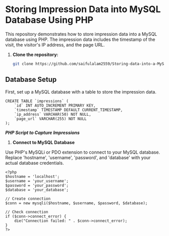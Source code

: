 # Storing Impression Data into MySQL Database Using PHP

This repository demonstrates how to store impression data into a MySQL database using PHP. The impression data includes the timestamp of the visit, the visitor's IP address, and the page URL.


1. **Clone the repository:**
    ```bash
    git clone https://github.com/saifulalam2559/Storing-data-into-a-MySQL-database-based-on-impressions.git
    ```


## Database Setup

First, set up a MySQL database with a table to store the impression data.

```
CREATE TABLE `impressions` (
    `id` INT AUTO_INCREMENT PRIMARY KEY,
    `timestamp` TIMESTAMP DEFAULT CURRENT_TIMESTAMP,
    `ip_address` VARCHAR(50) NOT NULL,
    `page_url` VARCHAR(255) NOT NULL
);

```

***PHP Script to Capture Impressions***

1. **Connect to MySQL Database**

Use PHP's MySQLi or PDO extension to connect to your MySQL database. Replace 'hostname', 'username', 'password', and 'database' with your actual database credentials.

```
<?php
$hostname = 'localhost';
$username = 'your_username';
$password = 'your_password';
$database = 'your_database';

// Create connection
$conn = new mysqli($hostname, $username, $password, $database);

// Check connection
if ($conn->connect_error) {
    die("Connection failed: " . $conn->connect_error);
}
?>
```
